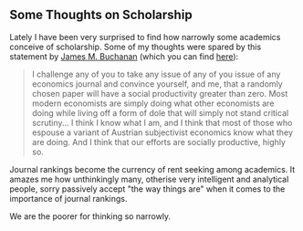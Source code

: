 ## Some Thoughts on Scholarship

Lately I have been very surprised to find how narrowly some academics conceive of scholarship. Some of my thoughts
were spared by this statement by [James M. Buchanan][jbm] (which you can find [here][cato]):

> I challenge any of you to take any issue of any of you issue of any economics journal and convince yourself,
> and me, that a randomly chosen paper will have a social productivity greater than zero. Most modern economists
> are simply doing what other economists are doing while living off a form of dole that will simply not stand
> critical scrutiny... I think I know what I am, and I think that most of those who espouse a variant of Austrian
> subjectivist economics know what they are doing. And I think that our efforts are socially productive, highly
> so.


Journal rankings become the currency of rent seeking among academics. It amazes me how unthinkingly many, otherise very intelligent and analytical people, sorry passively accept "the way things are" when it comes to the importance of journal rankings. 

We are the poorer for thinking so narrowly.


[jbm]: https://en.wikipedia.org/wiki/James_M._Buchanan
[cato]: https://object.cato.org/sites/cato.org/files/serials/files/cato-journal/1989/5/cj9n1-10.pdf
